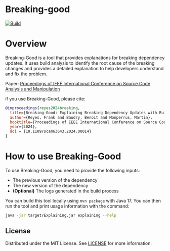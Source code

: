 # Breaking-good

[![Build](https://github.com/frankreyesgarcia/breaking-good/actions/workflows/maven.yml/badge.svg)](https://github.com/frankreyesgarcia/breaking-good/actions/workflows/maven.yml)
# Overview

Breaking-Good is a tool that provides explanations for breaking dependency updates. It uses build analysis to identify the root cause of the breaking changes and provides a detailed explanation to help developers understand and fix the problem.

Paper: [Proceedings of IEEE International Conference on Source Code Analysis and Manipulation](http://arxiv.org/pdf/2407.03880)

if you use Breaking-Good, please cite:
```bibtex
@inproceedings{reyes2024breaking,
  title={Breaking-Good: Explaining Breaking Dependency Updates with Build Analysis},
  author={Reyes, Frank and Baudry, Benoit and Monperrus, Martin},
  booktitle={Proceedings of IEEE International Conference on Source Code Analysis and Manipulation},
  year={2024},
  doi = {10.1109/scam63643.2024.00014}
}
```

# How to use Breaking-Good

To use Breaking-Good, you need to provide the following inputs:
- The previous version of the dependency
- The new version of the dependency
- **(Optional)** The logs generated in the build process

You can build this tool locally using `mvn package` with Java 17.
You can then run the tool and print usage information with the command:
```bash
java -jar target/Explaining.jar explaining --help 
```

## License

Distributed under the MIT License. See [LICENSE](https://github.com/chains-project/breaking-good/blob/main/LICENSE) for more information.

    


